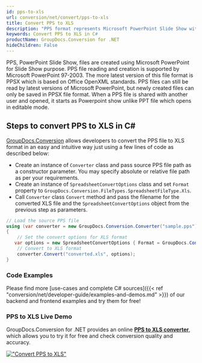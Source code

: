 ```yaml
---
id: pps-to-xls
url: conversion/net/convert/pps-to-xls
title: Convert PPS to XLS
description: "PPS format represents Microsoft PowerPoint Slide Show with .pps extension. Learn how to convert PPS to XLS file programmatically in C# language using GroupDocs.Conversion for .NET library."
keywords: Convert PPS to XLS in C#
productName: GroupDocs.Conversion for .NET
hideChildren: False
---
```


PPS, PowerPoint Slide Show, files are created using Microsoft PowerPoint for Slide Show purpose. PPS file reading and creation is supported by Microsoft PowerPoint 97-2003. The more latest version of this file format is PPSX which is based on Office OpenXML standards. PPS files can still be read by latest versions of Microsoft PowerPoint, but newly created files can only be saved in PPSX file format. When a PPS file is shared with another user and opened, it starts as Powerpoint show unlike PPT file which opens in editable mode. 

## Steps to convert PPS to XLS in C#

[GroupDocs.Conversion](https://products.groupdocs.com/conversion/net) allows developers to convert the PPS file to XLS format in an easy and intuitive way just using a few lines of code as described below:

* Create an instance of `Converter` class and pass source PPS file path as a constructor parameter. You may specify absolute or relative file path as per your requirements. 
* Create an instance of `SpreadsheetConvertOptions` class and set `Format` property to `GroupDocs.Conversion.FileTypes.SpreadsheetFileType.Xls`.
* Call `Converter` class `Convert` method and pass the filename for the converted XLS file and the `SpreadsheetConvertOptions` object from the previous step as parameters.

```csharp
// Load the source PPS file
using (var converter = new GroupDocs.Conversion.Converter("sample.pps"))
{
    // Set the convert options for XLS format
   var options = new SpreadsheetConvertOptions { Format = GroupDocs.Conversion.FileTypes.SpreadsheetFileType.Xls };
    // Convert to XLS format
    converter.Convert("converted.xls", options);
}
```

### Code Examples

Please find more [use-cases and complete C# sources]({{< ref "conversion/net/developer-guide/examples-and-demos.md" >}}) of our backend and frontend examples and try them for free!

### PPS to XLS Live Demo

GroupDocs.Conversion for .NET provides an online [**PPS to XLS converter**](https://products.groupdocs.app/conversion/pps-to-xls), which allows you to try it for free and check conversion quality and accuracy.

[!["Convert PPS to XLS"](conversion/net/images/convert-to-xls/convert-pps-to-xls.png)](https://products.groupdocs.app/conversion/pps-to-xls)